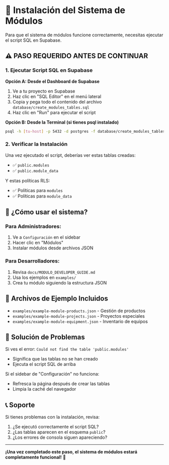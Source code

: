 # 🚀 Instalación del Sistema de Módulos

Para que el sistema de módulos funcione correctamente, necesitas ejecutar el script SQL en Supabase.

## ⚠️ **PASO REQUERIDO ANTES DE CONTINUAR**

### 1. Ejecutar Script SQL en Supabase

**Opción A: Desde el Dashboard de Supabase**
1. Ve a tu proyecto en Supabase
2. Haz clic en "SQL Editor" en el menú lateral
3. Copia y pega todo el contenido del archivo `database/create_modules_tables.sql`
4. Haz clic en "Run" para ejecutar el script

**Opción B: Desde la Terminal (si tienes psql instalado)**
```bash
psql -h [tu-host] -p 5432 -d postgres -f database/create_modules_tables.sql
```

### 2. Verificar la Instalación

Una vez ejecutado el script, deberías ver estas tablas creadas:
- ✅ `public.modules`
- ✅ `public.module_data`

Y estas políticas RLS:
- ✅ Políticas para `modules`
- ✅ Políticas para `module_data`

## 🎯 **¿Cómo usar el sistema?**

### Para Administradores:
1. Ve a `Configuración` en el sidebar
2. Hacer clic en "Módulos"
3. Instalar módulos desde archivos JSON

### Para Desarrolladores:
1. Revisa `docs/MODULO_DEVELOPER_GUIDE.md`
2. Usa los ejemplos en `examples/`
3. Crea tu módulo siguiendo la estructura JSON

## 📁 **Archivos de Ejemplo Incluidos**

- `examples/example-module-products.json` - Gestión de productos
- `examples/example-module-projects.json` - Proyectos especiales
- `examples/example-module-equipment.json` - Inventario de equipos

## 🔧 **Solución de Problemas**

Si ves el error: `Could not find the table 'public.modules'`
- Significa que las tablas no se han creado
- Ejecuta el script SQL de arriba

Si el sidebar de "Configuración" no funciona:
- Refresca la página después de crear las tablas
- Limpia la caché del navegador

## 📞 **Soporte**

Si tienes problemas con la instalación, revisa:
1. ¿Se ejecutó correctamente el script SQL?
2. ¿Las tablas aparecen en el esquema `public`?
3. ¿Los errores de consola siguen apareciendo?

---

**¡Una vez completado este paso, el sistema de módulos estará completamente funcional!** 🎉
